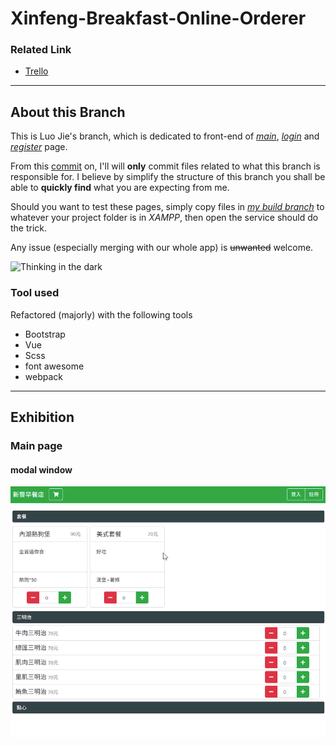 # Xinfeng-Breakfast-Online-Orderer

### Related Link

- [Trello](https://trello.com/b/PIKKNgiY/xinfeng-breakfast-online-orderer)

---

## About this Branch

This is Luo Jie's branch, which is dedicated to front-end of *[main](src/main.html)*, *[login](src/login.html)* and *[register](src/register.html)* page.

From this [commit](https://github.com/a129123659/Xinfeng-Breakfast-Online-Orderer/commit/2ce7e0bb1fbd8971c52c5dd577fe3deb513d9878) on, I'll will **only** commit files related to what this branch is responsible for. I believe by simplify the structure of this branch you shall be able to **quickly find** what you are expecting from me.

Should you want to test these pages, simply copy files in *[my build branch](https://github.com/a129123659/Xinfeng-Breakfast-Online-Orderer/tree/LuoJie-Build)* to whatever your project folder is in *XAMPP*, then open the service should do the trick.

Any issue (especially merging with our whole app) is ~~unwanted~~ welcome.

![Thinking in the dark](https://stickershop.line-scdn.net/stickershop/v1/sticker/180150440/android/sticker.png)

### Tool used

Refactored (majorly) with the following tools

- Bootstrap
- Vue
- Scss
- font awesome
- webpack

---

## Exhibition

### Main page

#### modal window

![ModalWindow](./demo/ModalWindow.gif)
